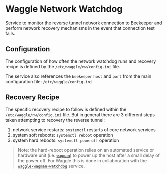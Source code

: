 # Waggle Network Watchdog

Service to monitor the reverse tunnel network connection to Beekeeper and perform network recovery mechanisms in the event that connection test fails.

## Configuration

The configuration of how often the network watchdog runs and recovery recipe is defined by the `/etc/waggle/nw/config.ini` file.

The service also references the `beekeeper` `host` and `port` from the main configuration file: `/etc/waggle/config.ini`

## Recovery Recipe

The specific recovery recipe to follow is defined within the `/etc/waggle/nw/config.ini` file.  But in general there are 3 different steps taken attempting to recovery the reverse tunnel:

1) network service restarts: `systemctl` restarts of core network services
2) system soft reboots: `systemctl reboot` operation
3) system hard reboots: `systemctl poweroff` operation

> Note: the hard-reboot operation relies on an automated service or hardware unit (i.e. [`wagman`](https://github.com/waggle-sensor/wagman)) to power up the host after a small delay of the power off. For Waggle this is done in collaboration with the [`waggle-wagman-watchdog`](https://github.com/waggle-sensor/waggle-wagman-watchdog) service.